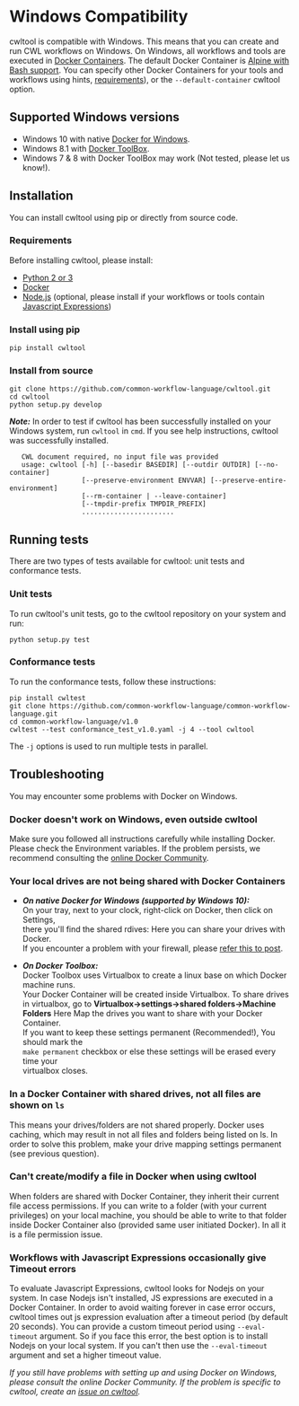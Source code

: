 # Windows Compatibility
cwltool is compatible with Windows. This means that you can create and run CWL
workflows on Windows. On Windows, all workflows and tools are executed in
[Docker Containers](https://docs.docker.com/docker-for-windows/). The default
Docker Container is
[Alpine with Bash support](https://github.com/frol/docker-alpine-bash). You can
specify other Docker Containers for your tools and workflows using hints,
[requirements](http://www.commonwl.org/v1.0/CommandLineTool.html#DockerRequirement)),
or the `--default-container` cwltool option.

## Supported Windows versions
* Windows 10 with native [Docker for Windows](https://docs.docker.com/docker-for-windows/).
* Windows 8.1 with [Docker ToolBox](https://docs.docker.com/toolbox/toolbox_install_windows/).
* Windows 7 & 8 with Docker ToolBox may work (Not tested, please let us know!).

## Installation

You can install cwltool using pip or directly from source code.  

### Requirements

Before installing cwltool, please install:

* [Python 2 or 3](https://www.python.org/downloads/windows/)
* [Docker](https://docs.docker.com/docker-for-windows/install/)
* [Node.js](https://nodejs.org/en/download/) (optional, please install if your
  workflows or tools contain [Javascript Expressions](http://www.commonwl.org/v1.0/CommandLineTool.html#InlineJavascriptRequirement))

### Install using pip

```
pip install cwltool
```

### Install from source

```
git clone https://github.com/common-workflow-language/cwltool.git  
cd cwltool  
python setup.py develop
```

***Note:*** In order to test if cwltool has been successfully installed on your
Windows system, run `cwltool` in `cmd`. If you see help instructions, cwltool was successfully installed.  

```
   CWL document required, no input file was provided
   usage: cwltool [-h] [--basedir BASEDIR] [--outdir OUTDIR] [--no-container]
                  [--preserve-environment ENVVAR] [--preserve-entire-environment]
                  [--rm-container | --leave-container]
                  [--tmpdir-prefix TMPDIR_PREFIX]
                  .......................
```

## Running tests

There are two types of tests available for cwltool: unit tests and conformance tests.

### Unit tests

To run cwltool's unit tests, go to the cwltool repository on your system and run:

```
python setup.py test
```

### Conformance tests

To run the conformance tests, follow these instructions:

```
pip install cwltest  
git clone https://github.com/common-workflow-language/common-workflow-language.git   
cd common-workflow-language/v1.0  
cwltest --test conformance_test_v1.0.yaml -j 4 --tool cwltool
```
The `-j` options is used to run multiple tests in parallel.  

## Troubleshooting

You may encounter some problems with Docker on Windows.

### Docker doesn't work on Windows, even outside cwltool

Make sure you followed all instructions carefully while installing Docker.
Please check the Environment variables. If the problem persists, we recommend
consulting the [online Docker Community](https://forums.docker.com/).

### Your local drives are not being shared with Docker Containers

* ***On native Docker for Windows (supported by Windows 10):***  
On your tray, next to your clock, right-click on Docker, then click on Settings,  
there you'll find the shared rdives: Here you can share your drives with Docker.  
If you encounter a problem with your firewall, please
[refer this to post](https://blog.olandese.nl/2017/05/03/solve-docker-for-windows-error-a-firewall-is-blocking-file-sharing-between-windows-and-the-containers/).

* ***On Docker Toolbox:***  
Docker Toolbox uses Virtualbox to create a linux base on which Docker machine runs.  
Your Docker Container will be created inside Virtualbox. To share drives  
in virtualbox, go to ****Virtualbox->settings->shared folders->Machine Folders****
Here Map the drives you want to share with your Docker Container.  
If you want to keep these settings permanent (Recommended!), You should mark the  
`make permanent` checkbox or else these settings will be erased every time your  
virtualbox closes.

### In a Docker Container with shared drives, not all files are shown on `ls`

This means your drives/folders are not shared properly. Docker uses caching,
which may result in not all files and folders being listed on ls. In order to
solve this problem, make your drive mapping settings permanent (see previous
question).

### Can't create/modify a file in Docker when using cwltool

When folders are shared with Docker Container, they inherit their current file
access permissions. If you can write to a folder (with your current privileges)
on your local machine, you should be able to write to that folder inside Docker
Container also (provided same user initiated Docker). In all it is a file
permission issue.

### Workflows with Javascript Expressions occasionally give Timeout errors  
To evaluate Javascript Expressions, cwltool looks for Nodejs on your system.
In case Nodejs isn't installed, JS expressions are executed in a Docker Container.
In order to avoid waiting forever in case error occurs, cwltool times out js
expression evaluation after a timeout period (by default 20 seconds). You can
provide a custom timeout period using `--eval-timeout` argument. So if you face
this error, the best option is to install Nodejs on your local system. If you
can't then use the `--eval-timeout` argument and set a higher timeout value.

*If you still have problems with setting up and using Docker on Windows, please
consult the online Docker Community. If the problem is specific to cwltool,
create an [issue on cwltool](https://github.com/common-workflow-language/cwltool/issues).*
